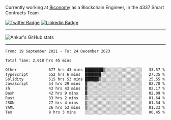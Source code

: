 Currently working at [Biconomy](https://biconomy.io/) as a Blockchain Engineer, in the 4337 Smart Contracts Team

 [![Twitter Badge](https://img.shields.io/badge/-@ankurdubey521-1ca0f1?style=flat-square&labelColor=1ca0f1&logo=twitter&logoColor=white&link=https://twitter.com/ankurdubey521)](https://twitter.com/ankurdubey521) [![Linkedin Badge](https://img.shields.io/badge/-ankurdubey521-blue?style=flat-square&logo=Linkedin&logoColor=white&link=https://www.linkedin.com/in/ankurdubey521/)](https://www.linkedin.com/in/ankurdubey521/)

<hr/>

![Ankur's GitHub stats](https://github-readme-stats.vercel.app/api?username=ankurdubey521&count_private=true&theme=radical)

<hr/>

<!--START_SECTION:waka-->

```txt
From: 19 September 2021 - To: 24 December 2023

Total Time: 2,018 hrs 45 mins

Other              677 hrs 43 mins ████████▒░░░░░░░░░░░░░░░░   33.57 %
TypeScript         552 hrs 6 mins  ███████░░░░░░░░░░░░░░░░░░   27.35 %
Solidity           515 hrs 53 mins ██████▒░░░░░░░░░░░░░░░░░░   25.55 %
JavaScript         54 hrs 29 mins  ▓░░░░░░░░░░░░░░░░░░░░░░░░   02.70 %
sh                 43 hrs 43 mins  ▓░░░░░░░░░░░░░░░░░░░░░░░░   02.17 %
Bash               42 hrs 9 mins   ▓░░░░░░░░░░░░░░░░░░░░░░░░   02.09 %
Rust               33 hrs 2 mins   ▒░░░░░░░░░░░░░░░░░░░░░░░░   01.64 %
JSON               27 hrs 4 mins   ▒░░░░░░░░░░░░░░░░░░░░░░░░   01.34 %
YAML               26 hrs 53 mins  ▒░░░░░░░░░░░░░░░░░░░░░░░░   01.33 %
TeX                9 hrs 3 mins    ░░░░░░░░░░░░░░░░░░░░░░░░░   00.45 %
```

<!--END_SECTION:waka-->
